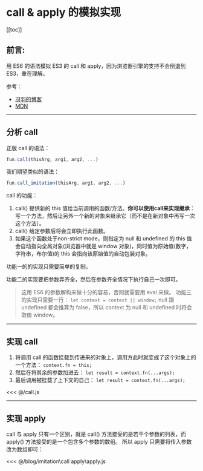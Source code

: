 # call & apply 的模拟实现
[[toc]]
## 前言:

用 ES6 的语法模拟 ES3 的 call 和 apply，因为浏览器引擎的支持不会倒退到 ES3，重在理解。

参考：
* [冴羽的博客](https://github.com/mqyqingfeng/Blog/issues/11)
* [MDN](https://developer.mozilla.org/zh-CN/docs/Web/JavaScript/Reference/Global_Objects/Function/call)

---

## 分析 call
正版 call 的语法：
```js
fun.call(thisArg, arg1, arg2, ...)
```

我们期望类似的语法：
```js
fun.call_imitation(thisArg, arg1, arg2, ...)
```

call 的功能：
1. call() 提供新的 this 值给当前调用的函数/方法。**你可以使用call来实现继承**：写一个方法，然后让另外一个新的对象来继承它（而不是在新对象中再写一次这个方法）。
2. call() 给定参数后将会立即执行此函数。
3. 如果这个函数处于non-strict mode，则指定为 null 和 undefined 的 this 值会自动指向全局对象(浏览器中就是 window 对象)，同时值为原始值(数字，字符串，布尔值)的 this 会指向该原始值的自动包装对象。

功能一的的实现只需要简单的复制。

功能二的实现要把参数弄齐全，然后在参数齐全情况下执行自己一次即可。
> 这用 ES6 的参数解构来做十分的容易，否则就需要用 eval 来做。
功能三的实现只需要一行：
`let context = context || window;`
null 跟 undefined 都会推算为 false，所以 context 为 null 和 undefined 时将会取值 window。

---

## 实现 call

1. 将调用 call 的函数挂载到传进来的对象上，调用方此时就变成了这个对象上的一个方法：
`context.fn = this;`
2. 然后在将其余的参数加进去：
`let result = context.fn(...args);`
3. 最后调用被挂载了上下文的自己：
`let result = context.fn(...args); `

<<< @/call.js

---

## 实现 apply

call 与 apply 只有一个区别，就是 call() 方法接受的是若干个参数的列表，而 apply() 方法接受的是一个包含多个参数的数组。
所以 apply 只需要将传入参数改为数组即可：

<<< @/blog/imitation\\call apply\\apply.js
